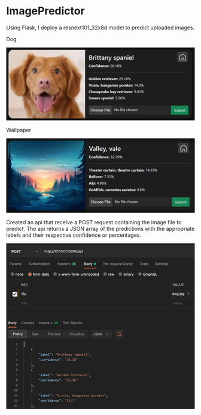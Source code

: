 # ImagePredictor

Using Flask, I deploy a resnext101_32x8d model to predict uploaded images.

Dog
<p><img src="examples\ss\dog.jpg"></p>

Wallpaper
<p><img src="examples\ss\valley.jpg"></p>

Created an api that receive a POST request containing the image file to predict. The api returns a JSON array of the predictions with the appropriate labels and their respective confidence or percentages.

<p><img src="examples\ss\api.jpg"></p>